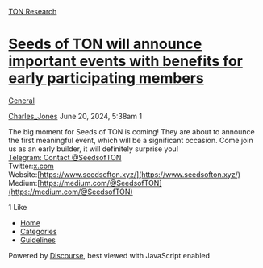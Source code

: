[TON Research](/)

# [Seeds of TON will announce important events with benefits for early participating members](/t/seeds-of-ton-will-announce-important-events-with-benefits-for-early-participating-members/25756)

[General](/c/general/4) 

    

[Charles\_Jones](https://tonresear.ch/u/Charles_Jones)  June 20, 2024, 5:38am  1

The big moment for Seeds of TON is coming! They are about to announce the first meaningful event, which will be a significant occasion. Come join us as an early builder, it will definitely surprise you!  
[Telegram: Contact @SeedsofTON](http://t.me/SeedsofTON)  
Twitter:[x.com](https://x.com/SeedsofTon)  
Website:[https://www.seedsofton.xyz/](https://www.seedsofton.xyz/)  
Medium:[https://medium.com/@SeedsofTON](https://medium.com/@SeedsofTON)

  1 Like

*   [Home](/)
*   [Categories](/categories)
*   [Guidelines](/guidelines)

Powered by [Discourse](https://www.discourse.org), best viewed with JavaScript enabled